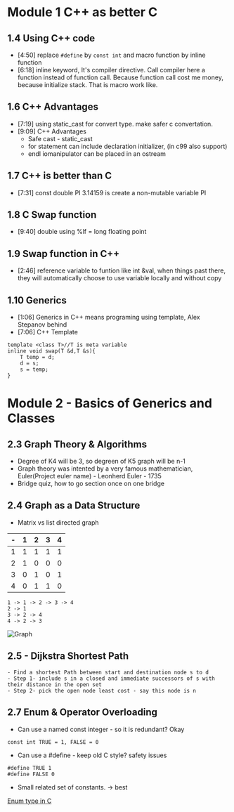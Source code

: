 # Module 1 C++ as better C

## 1.4 Using C++ code
- [4:50] replace `#define` by `const int` and macro function by inline function
- [6:18] inline keyword, It's compiler directive. Call compiler here a function instead of function call. Because function call cost me money, because initialize stack. That is macro work like.

## 1.6 C++ Advantages
- [7:19] using static_cast<type> for convert type. make safer c convertation.
- [9:09] C++ Advantages
   + Safe cast - static_cast<type>
   + for statement can include declaration initializer, (in c99 also support)
   + endl iomanipulator can be placed in an ostream

## 1.7 C++ is better than C
- [7:31] const double PI 3.14159 is create a non-mutable variable PI
## 1.8 C Swap function
- [9:40] double using %lf = long floating point 
## 1.9 Swap function in C++
- [2:46] reference variable to funtion like int &val, when things past there, they will automatically choose to use variable locally
and without copy
## 1.10 Generics
- [1:06] Generics in C++ means programing using template, Alex  Stepanov behind 
- [7:06] C++ Template
```
template <class T>//T is meta variable
inline void swap(T &d,T &s){
    T temp = d;
    d = s;
    s = temp;
}
```

# Module 2 - Basics of Generics and Classes
## 2.3 Graph Theory & Algorithms
- Degree of K4 will be 3, so degreen of K5 graph will be n-1
- Graph theory was intented by a very famous mathematician, Euler(Project euler name) - Leonherd Euler - 1735
- Bridge quiz, how to go section once on one bridge
## 2.4 Graph as a Data Structure 
- Matrix vs list directed graph

|-| 1 | 2 | 3 | 4 |
|---|---|---|---|---|
| 1 | 1 | 1 | 1 | 1 |
|2|1|0|0|0|
|3|0|1|0|1|
|4|0|1|1|0|

```
1 -> 1 -> 2 -> 3 -> 4
2 -> 1
3 -> 2 -> 4
4 -> 2 -> 3
```
![Graph](https://user-images.githubusercontent.com/8192210/29072786-67a26a76-7c73-11e7-868e-b5bcb9b45785.png)

## 2.5 - Dijkstra Shortest Path 

```
- Find a shortest Path between start and destination node s to d
- Step 1- include s in a closed and immediate successors of s with their distance in the open set
- Step 2- pick the open node least cost - say this node is n
```

## 2.7 Enum & Operator Overloading
- Can use a named const integer - so it is redundant? Okay 
```
const int TRUE = 1, FALSE = 0
```
- Can use a #define - keep old C style? safety issues
```
#define TRUE 1
#define FALSE 0
```
- Small related set of constants. -> best

[Enum type in C](https://d3c33hcgiwev3.cloudfront.net/_63d8a67f3688cd8b5003e12d730405c5_Enum-type-in-C.pdf?Expires=1502323200&Signature=QpvHEd~FHJaedkkDQBQjbFK5fTvLXFwtK6sKsV-ZiueBJWlBI8-uiCJcYugLpikmoMupEdjZb4rsQPBHdOa56ktQMf7XMUF7G5l7EvNkNLRmmiT0b0uvEndjn17YlbkbnCD98ouh8Yr2x8WvKwVHrlWifv9OLp4rsUdf-hf6qPM_&Key-Pair-Id=APKAJLTNE6QMUY6HBC5A)


